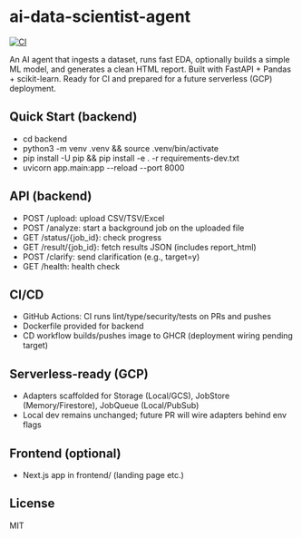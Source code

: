 # ai-data-scientist-agent

[![CI](https://github.com/Axionis47/ai-data-scientist-agent/actions/workflows/ci.yml/badge.svg)](https://github.com/Axionis47/ai-data-scientist-agent/actions/workflows/ci.yml)

An AI agent that ingests a dataset, runs fast EDA, optionally builds a simple ML model, and generates a clean HTML report. Built with FastAPI + Pandas + scikit-learn. Ready for CI and prepared for a future serverless (GCP) deployment.

## Quick Start (backend)

- cd backend
- python3 -m venv .venv && source .venv/bin/activate
- pip install -U pip && pip install -e . -r requirements-dev.txt
- uvicorn app.main:app --reload --port 8000

## API (backend)
- POST /upload: upload CSV/TSV/Excel
- POST /analyze: start a background job on the uploaded file
- GET /status/{job_id}: check progress
- GET /result/{job_id}: fetch results JSON (includes report_html)
- POST /clarify: send clarification (e.g., target=y)
- GET /health: health check

## CI/CD
- GitHub Actions: CI runs lint/type/security/tests on PRs and pushes
- Dockerfile provided for backend
- CD workflow builds/pushes image to GHCR (deployment wiring pending target)

## Serverless-ready (GCP)
- Adapters scaffolded for Storage (Local/GCS), JobStore (Memory/Firestore), JobQueue (Local/PubSub)
- Local dev remains unchanged; future PR will wire adapters behind env flags

## Frontend (optional)
- Next.js app in frontend/ (landing page etc.)

## License
MIT

